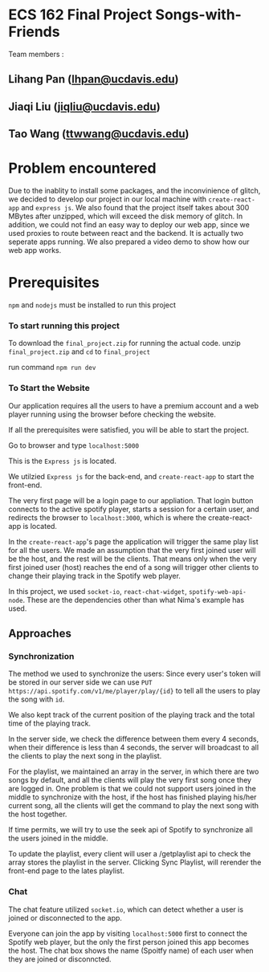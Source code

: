 # ECS 162 Final Project Songs-with-Friends
Team members :
## Lihang Pan (lhpan@ucdavis.edu)
## Jiaqi Liu (jiqliu@ucdavis.edu)
## Tao Wang (ttwwang@ucdavis.edu)

# Problem encountered

Due to the inablity to install some packages, and the inconvinience of glitch, we decided to develop our project in our local machine with `create-react-app` and `express js`. We also found that the project itself takes about 300 MBytes after unzipped, which will exceed the disk memory of glitch. In addition, we could not find an easy way to deploy our web app, since we used proxies to route between react and the backend. It is actually two seperate apps running. 
We also prepared a video demo to show how our web app works.

# Prerequisites

`npm` and `nodejs` must be installed to run this project

### To start running this project

To download the `final_project.zip` for running the actual code.
unzip `final_project.zip` and `cd` to `final_project`

run command `npm run dev`

### To Start the Website

Our application requires all the users to have a premium account and a web player running using the browser before checking the website.

If all the prerequisites were satisfied, you will be able to start the project.

Go to browser and type `localhost:5000`

This is the `Express js` is located.

We utilzied `Express js` for the back-end, and `create-react-app` to start the front-end.


The very first page will be a login page to our appliation. 
That login button connects to the active spotify player, starts a session for a certain user, and redirects the browser to `localhost:3000`, which is where the create-react-app is located.


In the `create-react-app`'s page the application will trigger the same play list for all the users. We made an assumption that the very first joined user will be the host, and the rest will be the clients. 
That means only when the very first joined user (host) reaches the end of a song will trigger other clients to change their playing track in the Spotify web player.

In this project, we used `socket-io`, `react-chat-widget`,  `spotify-web-api-node`. These are the dependencies other than what Nima's example has used.

## Approaches

### Synchronization

The method we used to synchronize the users: Since every user's token will be stored in our server side we can use `PUT https://api.spotify.com/v1/me/player/play/{id}` to tell all the users to play the song with `id`.

We also kept track of the current position of the playing track and the total time of the playing track.

In the server side, we check the difference between them every 4 seconds, when their difference is less than 4 seconds, the server will broadcast to all the clients to play the next song in the playlist.

For the playlist, we maintained an array in the server, in which there are two songs by default, and all the clients will play the very first song once they are logged in. 
One problem is that we could not support users joined in the middle to synchronize with the host, if the host has finished playing his/her current song, all the clients will get the command to play the next song with the host together.

If time permits, we will try to use the seek api of Spotify to synchronize all the users joined in the middle.

To update the playlist, every client will user a /getplaylist api to check the array stores the playlist in the server. Clicking Sync Playlist, will rerender the front-end page to the lates playlist.

### Chat

The chat feature utilized `socket.io`, which can detect whether a user is joined or disconnected to the app.

Everyone can join the app by visiting `localhost:5000` first to connect the Spotify web player, but the only the first person joined this app becomes the host. The chat box shows the name (Spoitfy name) of each user when they are joined or disconncted.

